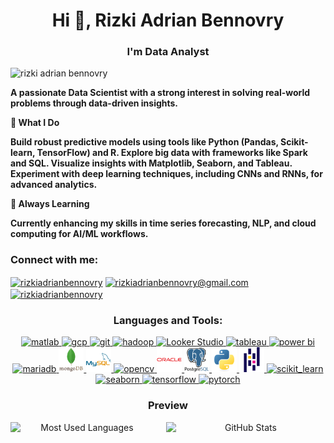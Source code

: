 <h1 align="center">Hi 👋, Rizki Adrian Bennovry</h1>
<h3 align="center">I'm Data Analyst</h3>


<p align="left"> <img src="https://komarev.com/ghpvc/?username=rizkiadrianbennovry&label=Profile%20views&color=0e75b6&style=flat" alt="rizki adrian bennovry" /> </p>

**A passionate  Data Scientist with a strong interest in solving real-world problems through data-driven insights.**
   
</p>

**💼 What I Do**

**Build robust predictive models using tools like Python (Pandas, Scikit-learn, TensorFlow) and R.
Explore big data with frameworks like Spark and SQL.
Visualize insights with Matplotlib, Seaborn, and Tableau.
Experiment with deep learning techniques, including CNNs and RNNs, for advanced analytics.**

**🌱 Always Learning**

**Currently enhancing my skills in time series forecasting, NLP, and cloud computing for AI/ML workflows.**  

  
<h3 align="left">Connect with me:</h3>
<p align="left">
   <a href="https://linkedin.com/in/rizkiadrianbennovry" target="blank">
      <img align="center" src="https://raw.githubusercontent.com/rahuldkjain/github-profile-readme-generator/master/src/images/icons/Social/linked-in-alt.svg" alt="rizkiadrianbennovry" height="30" width="40" /></a>
   <a href="mailto:rizkiadrianbennovry@gmail.com" target="blank">
      <img align="center" src="https://img.icons8.com/?size=96&id=37246&format=png" alt="rizkiadrianbennovry@gmail.com" height="30" width="40" />
   </a>
   <a href="https://www.instagram.com/rzkdrnnn" target="blank">
      <img align="center" src="https://raw.githubusercontent.com/rahuldkjain/github-profile-readme-generator/master/src/images/icons/Social/instagram.svg" alt="rizkiadrianbennovry" height="30" width="40" />
   </a>
</p>

<h3 align="center">Languages and Tools:</h3>
<p align="center"> 
   <a href="https://www.mathworks.com/" target="_blank" rel="noreferrer"> <img src="https://upload.wikimedia.org/wikipedia/commons/2/21/Matlab_Logo.png" alt="matlab" width="40" height="40"/> </a> 
   <a href="https://cloud.google.com" target="_blank" rel="noreferrer"> <img src="https://www.vectorlogo.zone/logos/google_cloud/google_cloud-icon.svg" alt="gcp" width="40" height="40"/> </a> 
   <a href="https://git-scm.com/" target="_blank" rel="noreferrer"> <img src="https://www.vectorlogo.zone/logos/git-scm/git-scm-icon.svg" alt="git" width="40" height="40"/> </a> 
   <a href="https://hadoop.apache.org/" target="_blank" rel="noreferrer"> <img src="https://www.vectorlogo.zone/logos/apache_hadoop/apache_hadoop-icon.svg" alt="hadoop" width="40" height="40"/> </a> 
   <a href="https://lookerstudio.google.com/" target="_blank" rel="noreferrer"> 
      <img src="https://www.svgrepo.com/show/354012/looker-icon.svg" alt="Looker Studio" width="40" height="40"/> 
   </a>  
   <a href="https://www.tableau.com/" target="_blank" rel="noreferrer"> 
      <img src="https://cdn.worldvectorlogo.com/logos/tableau-software.svg" alt="tableau" width="40" height="40"/> 
   </a> 
   <a href="https://powerbi.microsoft.com/" target="_blank" rel="noreferrer"> 
      <img src="https://www.vectorlogo.zone/logos/microsoft_powerbi/microsoft_powerbi-icon.svg" alt="power bi" width="40" height="40"/> 
   </a> 
   <a href="https://mariadb.org/" target="_blank" rel="noreferrer"> <img src="https://www.vectorlogo.zone/logos/mariadb/mariadb-icon.svg" alt="mariadb" width="40" height="40"/> </a> 
   <a href="https://www.mongodb.com/" target="_blank" rel="noreferrer"> <img src="https://raw.githubusercontent.com/devicons/devicon/master/icons/mongodb/mongodb-original-wordmark.svg" alt="mongodb" width="40" height="40"/> </a> 
   <a href="https://www.mysql.com/" target="_blank" rel="noreferrer"> <img src="https://raw.githubusercontent.com/devicons/devicon/master/icons/mysql/mysql-original-wordmark.svg" alt="mysql" width="40" height="40"/> </a> 
   <a href="https://opencv.org/" target="_blank" rel="noreferrer"> <img src="https://www.vectorlogo.zone/logos/opencv/opencv-icon.svg" alt="opencv" width="40" height="40"/> </a> 
   <a href="https://www.oracle.com/" target="_blank" rel="noreferrer"> <img src="https://raw.githubusercontent.com/devicons/devicon/master/icons/oracle/oracle-original.svg" alt="oracle" width="40" height="40"/> </a> 
   <a href="https://www.postgresql.org" target="_blank" rel="noreferrer"> <img src="https://raw.githubusercontent.com/devicons/devicon/master/icons/postgresql/postgresql-original-wordmark.svg" alt="postgresql" width="40" height="40"/> </a> 
   <a href="https://www.python.org" target="_blank" rel="noreferrer"> <img src="https://raw.githubusercontent.com/devicons/devicon/master/icons/python/python-original.svg" alt="python" width="40" height="40"/> </a> 
   <a href="https://pandas.pydata.org/" target="_blank" rel="noreferrer"> <img src="https://raw.githubusercontent.com/devicons/devicon/2ae2a900d2f041da66e950e4d48052658d850630/icons/pandas/pandas-original.svg" alt="pandas" width="40" height="40"/> </a> 
   <a href="https://scikit-learn.org/" target="_blank" rel="noreferrer"> <img src="https://upload.wikimedia.org/wikipedia/commons/0/05/Scikit_learn_logo_small.svg" alt="scikit_learn" width="40" height="40"/> </a> 
   <a href="https://seaborn.pydata.org/" target="_blank" rel="noreferrer"> <img src="https://seaborn.pydata.org/_images/logo-mark-lightbg.svg" alt="seaborn" width="40" height="40"/> </a> 
   <a href="https://www.tensorflow.org" target="_blank" rel="noreferrer"> <img src="https://www.vectorlogo.zone/logos/tensorflow/tensorflow-icon.svg" alt="tensorflow" width="40" height="40"/> </a> 
   <a href="https://pytorch.org/" target="_blank" rel="noreferrer"> <img src="https://www.vectorlogo.zone/logos/pytorch/pytorch-icon.svg" alt="pytorch" width="40" height="40"/> </a> 
</p>

<h3 align="center">Preview</h3>

<div align="center" style="display: flex; justify-content: center; gap: 20px;">
  <img src="https://github-readme-stats.vercel.app/api/top-langs?username=rizkiadrianbennovry&show_icons=true&locale=en&layout=compact" alt="Most Used Languages" width="304" />
  <img src="https://github-readme-stats.vercel.app/api?username=rizkiadrianbennovry&show_icons=true&locale=en" alt="GitHub Stats" width="339" />
</div>

